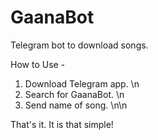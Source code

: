 # GaanaBot
Telegram bot to download songs.

How to Use -
1) Download Telegram app. \n
2) Search for GaanaBot. \n
3) Send name of song. \n\n

That's it. It is that simple!
